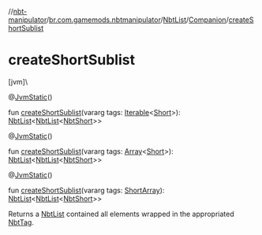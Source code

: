 //[nbt-manipulator](../../../../index.md)/[br.com.gamemods.nbtmanipulator](../../index.md)/[NbtList](../index.md)/[Companion](index.md)/[createShortSublist](create-short-sublist.md)

# createShortSublist

[jvm]\

@[JvmStatic](https://kotlinlang.org/api/latest/jvm/stdlib/kotlin.jvm/-jvm-static/index.html)()

fun [createShortSublist](create-short-sublist.md)(vararg tags: [Iterable](https://kotlinlang.org/api/latest/jvm/stdlib/kotlin.collections/-iterable/index.html)<[Short](https://kotlinlang.org/api/latest/jvm/stdlib/kotlin/-short/index.html)>): [NbtList](../index.md)<[NbtList](../index.md)<[NbtShort](../../-nbt-short/index.md)>>

@[JvmStatic](https://kotlinlang.org/api/latest/jvm/stdlib/kotlin.jvm/-jvm-static/index.html)()

fun [createShortSublist](create-short-sublist.md)(vararg tags: [Array](https://kotlinlang.org/api/latest/jvm/stdlib/kotlin/-array/index.html)<[Short](https://kotlinlang.org/api/latest/jvm/stdlib/kotlin/-short/index.html)>): [NbtList](../index.md)<[NbtList](../index.md)<[NbtShort](../../-nbt-short/index.md)>>

@[JvmStatic](https://kotlinlang.org/api/latest/jvm/stdlib/kotlin.jvm/-jvm-static/index.html)()

fun [createShortSublist](create-short-sublist.md)(vararg tags: [ShortArray](https://kotlinlang.org/api/latest/jvm/stdlib/kotlin/-short-array/index.html)): [NbtList](../index.md)<[NbtList](../index.md)<[NbtShort](../../-nbt-short/index.md)>>

Returns a [NbtList](../index.md) contained all elements wrapped in the appropriated [NbtTag](../../-nbt-tag/index.md).
